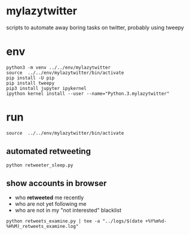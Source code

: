 # mylazytwitter
scripts to automate away boring tasks on twitter, probably using tweepy

# env
```
python3 -m venv ../../env/mylazytwitter
source  ../../env/mylazytwitter/bin/activate
pip install -U pip
pip install tweepy
pip3 install jupyter ipykernel
ipython kernel install --user --name="Python.3.mylazytwitter"
```

# run

    source  ../../env/mylazytwitter/bin/activate

## automated retweeting

    python retweeter_sleep.py
    
## show accounts in browser 
* who **retweeted** me recently
* who are not yet following me
* who are not in my "not interested" blacklist

```
python retweets_examine.py | tee -a "../logs/$(date +%Y%m%d-%H%M)_retweets_examine.log"
```


